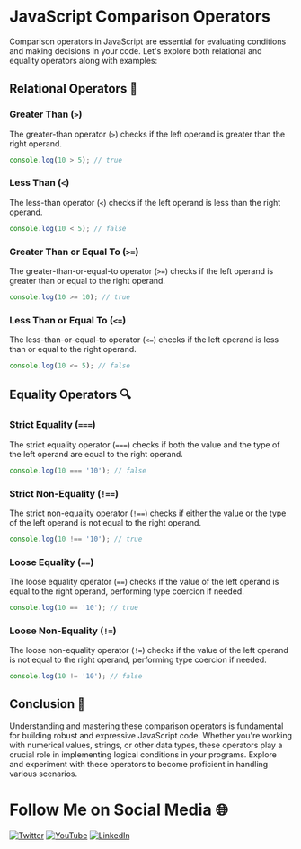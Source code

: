 # JavaScript Comparison Operators

Comparison operators in JavaScript are essential for evaluating conditions and making decisions in your code. Let's explore both relational and equality operators along with examples:

## Relational Operators 🚀

### Greater Than (`>`)
The greater-than operator (`>`) checks if the left operand is greater than the right operand.

```javascript
console.log(10 > 5); // true
```

### Less Than (`<`)
The less-than operator (`<`) checks if the left operand is less than the right operand.

```javascript
console.log(10 < 5); // false
```

### Greater Than or Equal To (`>=`)
The greater-than-or-equal-to operator (`>=`) checks if the left operand is greater than or equal to the right operand.

```javascript
console.log(10 >= 10); // true
```

### Less Than or Equal To (`<=`)
The less-than-or-equal-to operator (`<=`) checks if the left operand is less than or equal to the right operand.

```javascript
console.log(10 <= 5); // false
```

## Equality Operators 🔍

### Strict Equality (`===`)
The strict equality operator (`===`) checks if both the value and the type of the left operand are equal to the right operand.

```javascript
console.log(10 === '10'); // false
```

### Strict Non-Equality (`!==`)
The strict non-equality operator (`!==`) checks if either the value or the type of the left operand is not equal to the right operand.

```javascript
console.log(10 !== '10'); // true
```

### Loose Equality (`==`)
The loose equality operator (`==`) checks if the value of the left operand is equal to the right operand, performing type coercion if needed.

```javascript
console.log(10 == '10'); // true
```

### Loose Non-Equality (`!=`)
The loose non-equality operator (`!=`) checks if the value of the left operand is not equal to the right operand, performing type coercion if needed.

```javascript
console.log(10 != '10'); // false
```

## Conclusion 🌟

Understanding and mastering these comparison operators is fundamental for building robust and expressive JavaScript code. Whether you're working with numerical values, strings, or other data types, these operators play a crucial role in implementing logical conditions in your programs. Explore and experiment with these operators to become proficient in handling various scenarios.

# Follow Me on Social Media 🌐

[![Twitter](https://img.shields.io/badge/Twitter-1DA1F2?style=for-the-badge&logo=twitter&logoColor=white)](https://twitter.com/YourTwitterHandle)
[![YouTube](https://img.shields.io/badge/YouTube-FF0000?style=for-the-badge&logo=youtube&logoColor=white)](https://www.youtube.com/c/YourYouTubeChannel)
[![LinkedIn](https://img.shields.io/badge/LinkedIn-0077B5?style=for-the-badge&logo=linkedin&logoColor=white)](https://www.linkedin.com/in/YourLinkedInProfile)

